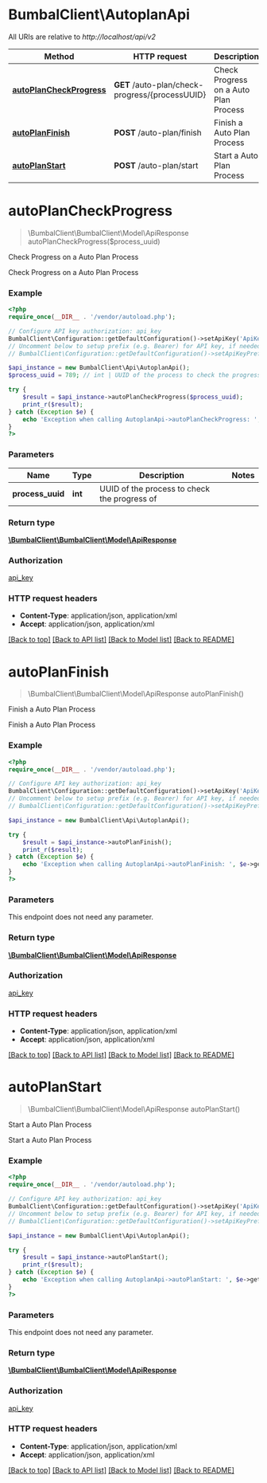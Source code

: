 # BumbalClient\AutoplanApi

All URIs are relative to *http://localhost/api/v2*

Method | HTTP request | Description
------------- | ------------- | -------------
[**autoPlanCheckProgress**](AutoplanApi.md#autoPlanCheckProgress) | **GET** /auto-plan/check-progress/{processUUID} | Check Progress on a Auto Plan Process
[**autoPlanFinish**](AutoplanApi.md#autoPlanFinish) | **POST** /auto-plan/finish | Finish a Auto Plan Process
[**autoPlanStart**](AutoplanApi.md#autoPlanStart) | **POST** /auto-plan/start | Start a Auto Plan Process


# **autoPlanCheckProgress**
> \BumbalClient\BumbalClient\Model\ApiResponse autoPlanCheckProgress($process_uuid)

Check Progress on a Auto Plan Process

Check Progress on a Auto Plan Process

### Example
```php
<?php
require_once(__DIR__ . '/vendor/autoload.php');

// Configure API key authorization: api_key
BumbalClient\Configuration::getDefaultConfiguration()->setApiKey('ApiKey', 'YOUR_API_KEY');
// Uncomment below to setup prefix (e.g. Bearer) for API key, if needed
// BumbalClient\Configuration::getDefaultConfiguration()->setApiKeyPrefix('ApiKey', 'Bearer');

$api_instance = new BumbalClient\Api\AutoplanApi();
$process_uuid = 789; // int | UUID of the process to check the progress of

try {
    $result = $api_instance->autoPlanCheckProgress($process_uuid);
    print_r($result);
} catch (Exception $e) {
    echo 'Exception when calling AutoplanApi->autoPlanCheckProgress: ', $e->getMessage(), PHP_EOL;
}
?>
```

### Parameters

Name | Type | Description  | Notes
------------- | ------------- | ------------- | -------------
 **process_uuid** | **int**| UUID of the process to check the progress of |

### Return type

[**\BumbalClient\BumbalClient\Model\ApiResponse**](../Model/ApiResponse.md)

### Authorization

[api_key](../../README.md#api_key)

### HTTP request headers

 - **Content-Type**: application/json, application/xml
 - **Accept**: application/json, application/xml

[[Back to top]](#) [[Back to API list]](../../README.md#documentation-for-api-endpoints) [[Back to Model list]](../../README.md#documentation-for-models) [[Back to README]](../../README.md)

# **autoPlanFinish**
> \BumbalClient\BumbalClient\Model\ApiResponse autoPlanFinish()

Finish a Auto Plan Process

Finish a Auto Plan Process

### Example
```php
<?php
require_once(__DIR__ . '/vendor/autoload.php');

// Configure API key authorization: api_key
BumbalClient\Configuration::getDefaultConfiguration()->setApiKey('ApiKey', 'YOUR_API_KEY');
// Uncomment below to setup prefix (e.g. Bearer) for API key, if needed
// BumbalClient\Configuration::getDefaultConfiguration()->setApiKeyPrefix('ApiKey', 'Bearer');

$api_instance = new BumbalClient\Api\AutoplanApi();

try {
    $result = $api_instance->autoPlanFinish();
    print_r($result);
} catch (Exception $e) {
    echo 'Exception when calling AutoplanApi->autoPlanFinish: ', $e->getMessage(), PHP_EOL;
}
?>
```

### Parameters
This endpoint does not need any parameter.

### Return type

[**\BumbalClient\BumbalClient\Model\ApiResponse**](../Model/ApiResponse.md)

### Authorization

[api_key](../../README.md#api_key)

### HTTP request headers

 - **Content-Type**: application/json, application/xml
 - **Accept**: application/json, application/xml

[[Back to top]](#) [[Back to API list]](../../README.md#documentation-for-api-endpoints) [[Back to Model list]](../../README.md#documentation-for-models) [[Back to README]](../../README.md)

# **autoPlanStart**
> \BumbalClient\BumbalClient\Model\ApiResponse autoPlanStart()

Start a Auto Plan Process

Start a Auto Plan Process

### Example
```php
<?php
require_once(__DIR__ . '/vendor/autoload.php');

// Configure API key authorization: api_key
BumbalClient\Configuration::getDefaultConfiguration()->setApiKey('ApiKey', 'YOUR_API_KEY');
// Uncomment below to setup prefix (e.g. Bearer) for API key, if needed
// BumbalClient\Configuration::getDefaultConfiguration()->setApiKeyPrefix('ApiKey', 'Bearer');

$api_instance = new BumbalClient\Api\AutoplanApi();

try {
    $result = $api_instance->autoPlanStart();
    print_r($result);
} catch (Exception $e) {
    echo 'Exception when calling AutoplanApi->autoPlanStart: ', $e->getMessage(), PHP_EOL;
}
?>
```

### Parameters
This endpoint does not need any parameter.

### Return type

[**\BumbalClient\BumbalClient\Model\ApiResponse**](../Model/ApiResponse.md)

### Authorization

[api_key](../../README.md#api_key)

### HTTP request headers

 - **Content-Type**: application/json, application/xml
 - **Accept**: application/json, application/xml

[[Back to top]](#) [[Back to API list]](../../README.md#documentation-for-api-endpoints) [[Back to Model list]](../../README.md#documentation-for-models) [[Back to README]](../../README.md)


